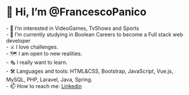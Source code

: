 <h1> 👋 Hi, I’m @FrancescoPanico </h1>
- 👀 I’m interested in VideoGames, TvShows and Sports <br>
- 🌱 I’m currently studying in Boolean Careers to become a Full stack web developer <br>
- ⚔️ I love challenges. <br>
- 🗺️ I am open to new realities. <br>
- 🗞️ I really want to learn. <br>
- 🛠️ Languages and tools: HTML&CSS, Bootstrap, JavaScript, Vue.js, MySQL, PHP, Laravel, Java, Spring. <br>
- 📫 How to reach me: <a href="https://www.linkedin.com/in/francesco-panico-547701252/">Linkedin</a>

